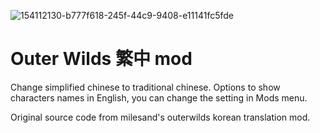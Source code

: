 ![154112130-b777f618-245f-44c9-9408-e11141fc5fde](https://user-images.githubusercontent.com/33358213/168444715-24ab7428-469e-43c4-b4c7-495859544ee1.png)
# Outer Wilds 繁中 mod

Change simplified chinese to traditional chinese.
Options to show characters names in English, you can change the setting in Mods menu.

Original source code from milesand's outerwilds korean translation mod.
